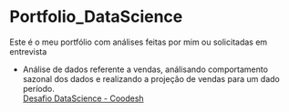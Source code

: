 # Portfolio_DataScience
Este é o meu portfólio com análises feitas por mim ou solicitadas em entrevista

* Análise de dados referente a vendas, análisando comportamento sazonal dos dados e realizando a projeção de vendas para um dado período.<br>
[Desafio DataScience - Coodesh](https://github.com/EZanghi/Portfolio_DataScience/tree/main/Challenge_Analise_Vendas)
